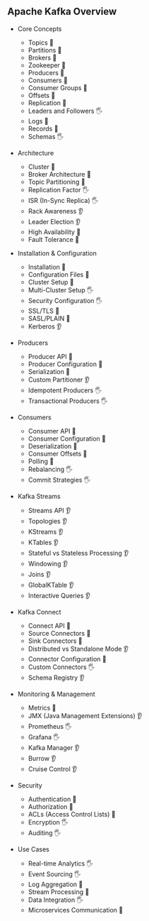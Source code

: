 ## Apache Kafka Overview

- Core Concepts
  - Topics 🙋
  - Partitions 🙋
  - Brokers 🙋
  - Zookeeper 🙋
  - Producers 🙋
  - Consumers 🙋
  - Consumer Groups 🙋
  - Offsets 🙋
  - Replication 🙋
  - Leaders and Followers 🖐️
  - Logs 🙋
  - Records 🙋
  - Schemas 🖐️

- Architecture
  - Cluster 🙋
  - Broker Architecture 🙋
  - Topic Partitioning 🙋
  - Replication Factor 🖐️
  - ISR (In-Sync Replica) 🖐️
  - Rack Awareness 👂
  - Leader Election 👂
  - High Availability 🙋
  - Fault Tolerance 🙋

- Installation & Configuration
  - Installation 🙋
  - Configuration Files 🙋
  - Cluster Setup 🙋
  - Multi-Cluster Setup 🖐️
  - Security Configuration 🖐️
  - SSL/TLS 🙋
  - SASL/PLAIN 🙋
  - Kerberos 👂

- Producers
  - Producer API 🙋
  - Producer Configuration 🙋
  - Serialization 🙋
  - Custom Partitioner 👂
  - Idempotent Producers 🖐️
  - Transactional Producers 🖐️

- Consumers
  - Consumer API 🙋
  - Consumer Configuration 🙋
  - Deserialization 🙋
  - Consumer Offsets 🙋
  - Polling 🙋
  - Rebalancing 🖐️
  - Commit Strategies 🖐️

- Kafka Streams
  - Streams API 👂
  - Topologies 👂
  - KStreams 👂
  - KTables 👂
  - Stateful vs Stateless Processing 👂
  - Windowing 👂
  - Joins 👂
  - GlobalKTable 👂
  - Interactive Queries 👂

- Kafka Connect
  - Connect API 🙋
  - Source Connectors 🙋
  - Sink Connectors 🙋
  - Distributed vs Standalone Mode 👂
  - Connector Configuration 🙋
  - Custom Connectors 🖐️
  - Schema Registry 👂

- Monitoring & Management
  - Metrics 🙋
  - JMX (Java Management Extensions) 👂
  - Prometheus 🖐️
  - Grafana 🖐️
  - Kafka Manager 👂
  - Burrow 👂
  - Cruise Control 👂

- Security
  - Authentication 🙋
  - Authorization 🙋
  - ACLs (Access Control Lists) 🙋
  - Encryption 🖐️
  - Auditing 🖐️

- Use Cases
  - Real-time Analytics 🖐️
  - Event Sourcing 🖐️
  - Log Aggregation 🙋
  - Stream Processing 🙋
  - Data Integration 🖐️
  - Microservices Communication 🙋
